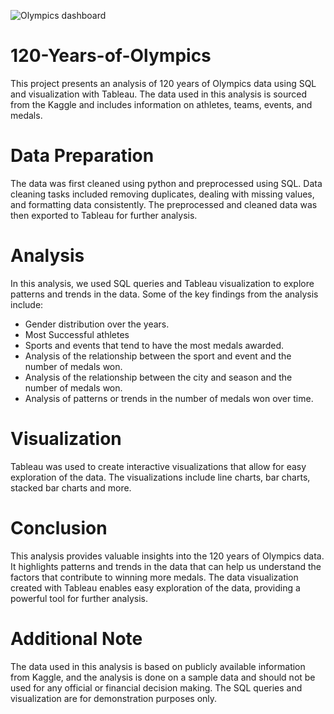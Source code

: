  ![Olympics dashboard](https://user-images.githubusercontent.com/92293248/213903080-ed532c02-1754-49d3-b4bd-6b21db441579.png)

# 120-Years-of-Olympics
This project presents an analysis of 120 years of Olympics data using SQL and visualization with Tableau. The data used in this analysis is sourced from the Kaggle and includes information on athletes, teams, events, and medals.

# Data Preparation
The data was first cleaned using python and preprocessed using SQL. Data cleaning tasks included removing duplicates, dealing with missing values, and formatting data consistently. The preprocessed and cleaned data was then exported to Tableau for further analysis.

# Analysis
In this analysis, we used SQL queries and Tableau visualization to explore patterns and trends in the data. Some of the key findings from the analysis include:

* Gender distribution over the years.
* Most Successful athletes 
* Sports and events that tend to have the most medals awarded.
* Analysis of the relationship between the sport and event and the number of medals won.
* Analysis of the relationship between the city and season and the number of medals won.
* Analysis of patterns or trends in the number of medals won over time.

# Visualization
Tableau was used to create interactive visualizations that allow for easy exploration of the data. The visualizations include line charts, bar charts, stacked bar charts and more.

# Conclusion
This analysis provides valuable insights into the 120 years of Olympics data. It highlights patterns and trends in the data that can help us understand the factors that contribute to winning more medals. The data visualization created with Tableau enables easy exploration of the data, providing a powerful tool for further analysis.

# Additional Note
The data used in this analysis is based on publicly available information from Kaggle, and the analysis is done on a sample data and should not be used for any official or financial decision making. The SQL queries and visualization are for demonstration purposes only.

